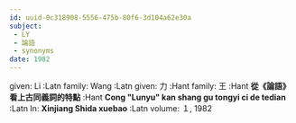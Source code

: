 ```yaml
---
id: uuid-0c318908-5556-475b-80f6-3d104a62e30a
subject: 
 - LY
 - 論語
 - synonyms
date: 1982
---
```


given: Li :Latn
family: Wang :Latn
given: 力 :Hant
family: 王 :Hant
**從《論語》看上古同義詞的特點** :Hant
**Cong "Lunyu" kan shang gu tongyi ci de tedian** :Latn
In: 
**Xinjiang Shida xuebao** :Latn
volume: １, 1982